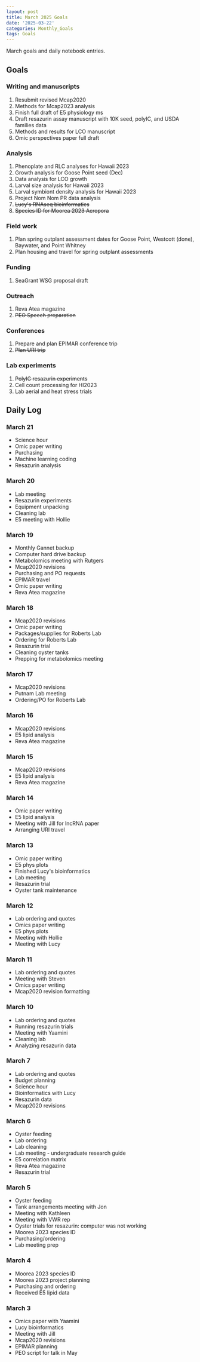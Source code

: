 ```yaml
---
layout: post
title: March 2025 Goals
date: '2025-03-22'
categories: Monthly_Goals
tags: Goals
---
```


March goals and daily notebook entries. 

## Goals  

### Writing and manuscripts 
              
1. Resubmit revised Mcap2020
2. Methods for Mcap2023 analysis
3. Finish full draft of E5 physiology ms  
4. Draft resazurin assay manuscript with 10K seed, polyIC, and USDA families data
5. Methods and results for LCO manuscript 
6. Omic perspectives paper full draft 

### Analysis

1. Phenoplate and RLC analyses for Hawaii 2023
2. Growth analysis for Goose Point seed (Dec)
3. Data analysis for LCO growth 
4. Larval size analysis for Hawaii 2023
5. Larval symbiont density analysis for Hawaii 2023
6. Project Nom Nom PR data analysis 
7. ~~Lucy's RNAseq bioinformatics~~ 
8. ~~Species ID for Moorea 2023 Acropora~~

### Field work 

1. Plan spring outplant assessment dates for Goose Point, Westcott (done), Baywater, and Point Whitney 
2. Plan housing and travel for spring outplant assessments 

### Funding

1. SeaGrant WSG proposal draft 

### Outreach 

1. Reva Atea magazine 
2. ~~PEO Speech preparation~~ 

### Conferences 

1. Prepare and plan EPIMAR conference trip 
2. ~~Plan URI trip~~ 

### Lab experiments 

1. ~~PolyIC resazurin experiments~~ 
2. Cell count processing for HI2023
3. Lab aerial and heat stress trials

## **Daily Log**   

### March 21

- Science hour
- Omic paper writing 
- Purchasing 
- Machine learning coding 
- Resazurin analysis 

### March 20

- Lab meeting
- Resazurin experiments
- Equipment unpacking 
- Cleaning lab 
- E5 meeting with Hollie

### March 19

- Monthly Gannet backup
- Computer hard drive backup 
- Metabolomics meeting with Rutgers 
- Mcap2020 revisions 
- Purchasing and PO requests
- EPIMAR travel 
- Omic paper writing 
- Reva Atea magazine

### March 18

- Mcap2020 revisions
- Omic paper writing 
- Packages/supplies for Roberts Lab 
- Ordering for Roberts Lab 
- Resazurin trial 
- Cleaning oyster tanks 
- Prepping for metabolomics meeting 

### March 17

- Mcap2020 revisions
- Putnam Lab meeting 
- Ordering/PO for Roberts Lab 

### March 16

- Mcap2020 revisions
- E5 lipid analysis 
- Reva Atea magazine 

### March 15

- Mcap2020 revisions
- E5 lipid analysis 
- Reva Atea magazine 

### March 14

- Omic paper writing 
- E5 lipid analysis 
- Meeting with Jill for lncRNA paper 
- Arranging URI travel 

### March 13

- Omic paper writing 
- E5 phys plots
- Finished Lucy's bioinformatics 
- Lab meeting 
- Resazurin trial
- Oyster tank maintenance 

### March 12

- Lab ordering and quotes
- Omics paper writing 
- E5 phys plots
- Meeting with Hollie
- Meeting with Lucy 

### March 11

- Lab ordering and quotes
- Meeting with Steven 
- Omics paper writing 
- Mcap2020 revision formatting 

### March 10

- Lab ordering and quotes
- Running resazurin trials 
- Meeting with Yaamini
- Cleaning lab 
- Analyzing resazurin data 

### March 7

- Lab ordering and quotes
- Budget planning 
- Science hour 
- Bioinformatics with Lucy
- Resazurin data 
- Mcap2020 revisions

### March 6

- Oyster feeding
- Lab ordering 
- Lab cleaning 
- Lab meeting - undergraduate research guide 
- E5 correlation matrix 
- Reva Atea magazine 
- Resazurin trial

### March 5

- Oyster feeding
- Tank arrangements meeting with Jon 
- Meeting with Kathleen
- Meeting with VWR rep 
- Oyster trials for resazurin: computer was not working 
- Moorea 2023 species ID 
- Purchasing/ordering 
- Lab meeting prep

### March 4

- Moorea 2023 species ID
- Moorea 2023 project planning 
- Purchasing and ordering 
- Received E5 lipid data 

### March 3

- Omics paper with Yaamini
- Lucy bioinformatics 
- Meeting with Jill 
- Mcap2020 revisions 
- EPIMAR planning 
- PEO script for talk in May 

